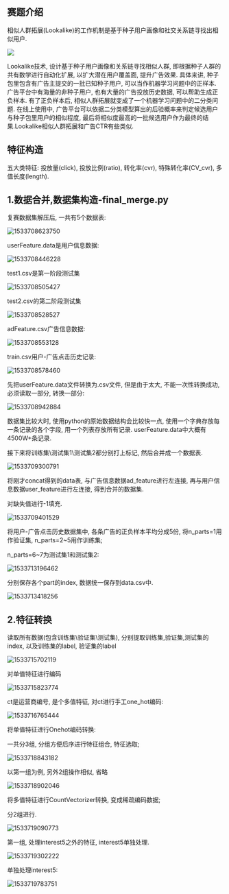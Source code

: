## 赛题介绍

相似人群拓展(Lookalike)的工作机制是基于种子用户画像和社交关系链寻找出相似用户.

![](https://pic4.zhimg.com/80/v2-7ae346cc44d895b71ffb5cabc2baa769_hd.jpg)

Lookalike技术, 设计基于种子用户画像和关系链寻找相似人群, 即根据种子人群的共有数学进行自动化扩展, 以扩大潜在用户覆盖面, 提升广告效果. 具体来讲, 种子包里包含有广告主提交的一批已知种子用户, 可以当作机器学习问题中的正样本. 广告平台中有海量的非种子用户, 也有大量的广告投放历史数据, 可以帮助生成正负样本. 有了正负样本后, 相似人群拓展就变成了一个机器学习问题中的二分类问题. 在线上使用中, 广告平台可以依据二分类模型算出的后验概率来判定候选用户与种子包里用户的相似程度, 最后将相似度最高的一批候选用户作为最终的结果.Lookalike相似人群拓展和广告CTR有些类似.



## 特征构造

五大类特征: 投放量(click), 投放比例(ratio), 转化率(cvr), 特殊转化率(CV_cvr), 多值长度(length).



## 1.数据合并,数据集构造-final_merge.py

复赛数据集解压后, 一共有5个数据表:

![1533708623750](assets/1533708623750.png)

userFeature.data是用户信息数据:

![1533708446228](assets/1533708446228.png)

test1.csv是第一阶段测试集

![1533708505427](assets/1533708505427.png)

test2.csv的第二阶段测试集

![1533708528527](assets/1533708528527.png)

adFeature.csv广告信息数据:

![1533708553128](assets/1533708553128.png)

train.csv用户-广告点击历史记录:

![1533708578460](assets/1533708578460.png)



先把userFeature.data文件转换为.csv文件, 但是由于太大, 不能一次性转换成功, 必须读取一部分, 转换一部分:

![1533708942884](assets/1533708942884.png)

数据集比较大时, 使用python的原始数据结构会比较快一点, 使用一个字典存放每一条记录的各个字段, 用一个列表存放所有记录. userFeature.data中大概有4500W+条记录.



接下来将训练集\测试集1\测试集2都分别打上标记, 然后合并成一个数据表.

![1533709300791](assets/1533709300791.png)



将刚才concat得到的data表, 与广告信息数据ad_feature进行左连接, 再与用户信息数据user_feature进行左连接, 得到合并的数据集.

对缺失值进行-1填充. 

![1533709401529](assets/1533709401529.png)



将用户-广告点击历史数据集中, 各条广告的正负样本平均分成5份, 将n_parts=1用作验证集, n_parts=2~5用作训练集;

n_parts=6~7为测试集1和测试集2:

![1533713196462](assets/1533713196462.png)



分别保存各个part的index, 数据统一保存到data.csv中.

![1533713418256](assets/1533713418256.png)



## 2.特征转换

读取所有数据(包含训练集\验证集\测试集), 分别提取训练集,验证集,测试集的index, 以及训练集的label, 验证集的label

![1533715702119](assets/1533715702119.png)



对单值特征进行编码

![1533715823774](assets/1533715823774.png)



ct是运营商编号, 是个多值特征, 对ct进行手工one_hot编码:

![1533716765444](assets/1533716765444.png)



将单值特征进行Onehot编码转换:

一共分3组, 分组方便后序进行特征组合, 特征选取;

![1533718843182](assets/1533718843182.png)

以第一组为例, 另外2组操作相似, 省略

![1533718902046](assets/1533718902046.png)



将多值特征进行CountVectorizer转换, 变成稀疏编码数据;

分2组进行.

![1533719090773](assets/1533719090773.png)

第一组, 处理interest5之外的特征, interest5单独处理.

![1533719302222](assets/1533719302222.png)



单独处理interest5:

![1533719783751](assets/1533719783751.png)



